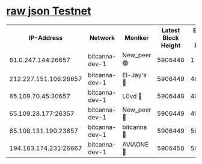 [raw json Testnet](https://rpc-check.bcat.stavr.tech/bcat/rpc-bcat-result.json)
=


<table><tr><th>IP-Address</th><th>Network</th><th>Moniker</th><th>Latest Block Height</th><th>Earliest Block Height</th><th>Catching Up</th><th>Tx Index</th><th>Voting Power</th><th>Scan Time</th></tr><tr><td>81.0.247.144:26657</td><td>bitcanna-dev-1</td><td>New_peer 🟢</td><td>5906448</td><td>1</td><td>False</td><td>on</td><td>0</td><td>2024-01-10T01:56:22.039658071UTC</td></tr><tr><td>212.227.151.106:26657</td><td>bitcanna-dev-1</td><td>El-Jay's 🔴</td><td>5906449</td><td>4670391</td><td>False</td><td>on</td><td>2218164</td><td>2024-01-10T01:56:28.880488850UTC</td></tr><tr><td>65.109.70.45:30657</td><td>bitcanna-dev-1</td><td>L0vd 🔴</td><td>5906448</td><td>4828155</td><td>False</td><td>on</td><td>7920</td><td>2024-01-10T01:56:22.411320439UTC</td></tr><tr><td>65.109.28.177:26357</td><td>bitcanna-dev-1</td><td>New_peer 🔴</td><td>5906449</td><td>4952911</td><td>False</td><td>on</td><td>2237067</td><td>2024-01-10T01:56:29.273909015UTC</td></tr><tr><td>65.108.131.190:23857</td><td>bitcanna-dev-1</td><td>bitcanna 🔴</td><td>5906449</td><td>5806449</td><td>False</td><td>off</td><td>82368</td><td>2024-01-10T01:56:29.655340318UTC</td></tr><tr><td>194.163.174.231:26667</td><td>bitcanna-dev-1</td><td>AVIAONE 🔴</td><td>5906450</td><td>5904001</td><td>False</td><td>on</td><td>1949865</td><td>2024-01-10T01:56:36.210490536UTC</td></tr></table>